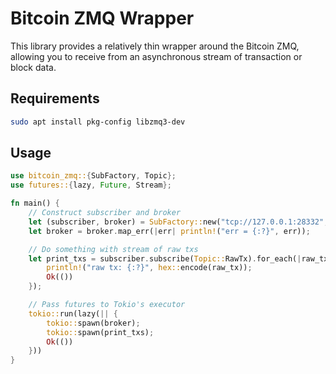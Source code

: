 # Bitcoin ZMQ Wrapper

This library provides a relatively thin wrapper around the Bitcoin ZMQ, allowing you to receive from an asynchronous stream of transaction or block data.

## Requirements

```bash
sudo apt install pkg-config libzmq3-dev
```

## Usage

```rust
use bitcoin_zmq::{SubFactory, Topic};
use futures::{lazy, Future, Stream};

fn main() {
    // Construct subscriber and broker
    let (subscriber, broker) = SubFactory::new("tcp://127.0.0.1:28332", 1024);
    let broker = broker.map_err(|err| println!("err = {:?}", err));

    // Do something with stream of raw txs
    let print_txs = subscriber.subscribe(Topic::RawTx).for_each(|raw_tx| {
        println!("raw tx: {:?}", hex::encode(raw_tx));
        Ok(())
    });

    // Pass futures to Tokio's executor
    tokio::run(lazy(|| {
        tokio::spawn(broker);
        tokio::spawn(print_txs);
        Ok(())
    }))
}

```
